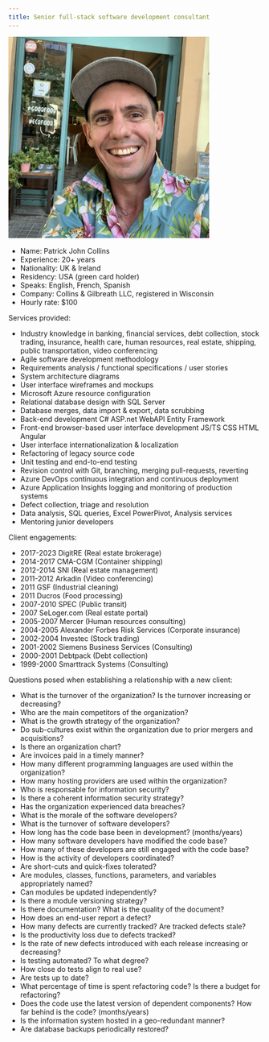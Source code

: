 ```yaml
---
title: Senior full-stack software development consultant
---
```


<img src="/images/patrick-hawaii-shirt.jpg" height="400" width="400">

* Name: Patrick John Collins
* Experience: 20+ years
* Nationality: UK & Ireland
* Residency: USA (green card holder)
* Speaks: English, French, Spanish 
* Company: Collins & Gilbreath LLC, registered in Wisconsin
* Hourly rate: $100

Services provided:

* Industry knowledge in banking, financial services, debt collection, stock trading, insurance, health care, human resources, real estate, shipping, public transportation, video conferencing
* Agile software development methodology
* Requirements analysis / functional specifications / user stories
* System architecture diagrams
* User interface wireframes and mockups
* Microsoft Azure resource configuration
* Relational database design with SQL Server
* Database merges, data import & export, data scrubbing
* Back-end development C# ASP.net WebAPI Entity Framework
* Front-end browser-based user interface development JS/TS CSS HTML Angular
* User interface internationalization & localization
* Refactoring of legacy source code
* Unit testing and end-to-end testing
* Revision control with Git, branching, merging pull-requests, reverting
* Azure DevOps continuous integration and continuous deployment
* Azure Application Insights logging and monitoring of production systems
* Defect collection, triage and resolution
* Data analysis, SQL queries, Excel PowerPivot, Analysis services
* Mentoring junior developers

Client engagements:

* 2017-2023 DigitRE (Real estate brokerage)
* 2014-2017 CMA-CGM (Container shipping)
* 2012-2014 SNI (Real estate management)
* 2011-2012 Arkadin (Video conferencing)
* 2011 GSF (Industrial cleaning)
* 2011 Ducros (Food processing)
* 2007-2010 SPEC (Public transit)
* 2007 SeLoger.com (Real estate portal)
* 2005-2007 Mercer (Human resources consulting)
* 2004-2005 Alexander Forbes Risk Services (Corporate insurance)
* 2002-2004 Investec (Stock trading)
* 2001-2002 Siemens Business Services (Consulting)
* 2000-2001 Debtpack (Debt collection)
* 1999-2000 Smarttrack Systems (Consulting)

Questions posed when establishing a relationship with a new client:

* What is the turnover of the organization?  Is the turnover increasing or decreasing?
* Who are the main competitors of the organization?
* What is the growth strategy of the organization?
* Do sub-cultures exist within the organization due to prior mergers and acquisitions?
* Is there an organization chart?
* Are invoices paid in a timely manner?
* How many different programming languages are used within the organization?
* How many hosting providers are used within the organization?
* Who is responsable for information security?
* Is there a coherent information security strategy?
* Has the organization experienced data breaches?
* What is the morale of the software developers?
* What is the turnover of software developers?
* How long has the code base been in development?  (months/years)
* How many software developers have modified the code base?
* How many of these developers are still engaged with the code base?
* How is the activity of developers coordinated?
* Are short-cuts and quick-fixes tolerated?
* Are modules, classes, functions, parameters, and variables appropriately named?
* Can modules be updated independently?
* Is there a module versioning strategy?  
* Is there documentation?  What is the quality of the document?
* How does an end-user report a defect?
* How many defects are currently tracked?  Are tracked defects stale?
* Is the productivity loss due to defects tracked?
* Is the rate of new defects introduced with each release increasing or decreasing?
* Is testing automated?  To what degree?
* How close do tests align to real use?
* Are tests up to date?
* What percentage of time is spent refactoring code?  Is there a budget for refactoring?
* Does the code use the latest version of dependent components?  How far behind is the code?  (months/years)
* Is the information system hosted in a geo-redundant manner?
* Are database backups periodically restored?